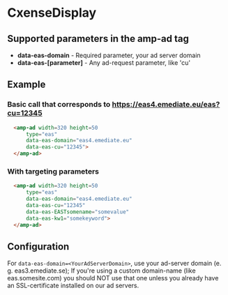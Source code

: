 <!---
Copyright 2017 The AMP HTML Authors. All Rights Reserved.

Licensed under the Apache License, Version 2.0 (the "License");
you may not use this file except in compliance with the License.
You may obtain a copy of the License at

      http://www.apache.org/licenses/LICENSE-2.0

Unless required by applicable law or agreed to in writing, software
distributed under the License is distributed on an "AS-IS" BASIS,
WITHOUT WARRANTIES OR CONDITIONS OF ANY KIND, either express or implied.
See the License for the specific language governing permissions and
limitations under the License.
-->

# CxenseDisplay

## Supported parameters in the amp-ad tag

- **data-eas-domain** - Required parameter, your ad server domain
- **data-eas-[parameter]** - Any ad-request parameter, like 'cu'

## Example

### Basic call that corresponds to https://eas4.emediate.eu/eas?cu=12345

```html
  <amp-ad width=320 height=50
      type="eas"
      data-eas-domain="eas4.emediate.eu"
      data-eas-cu="12345">
  </amp-ad>
```

### With targeting parameters

```html
  <amp-ad width=320 height=50
      type="eas"
      data-eas-domain="eas4.emediate.eu"
      data-eas-cu="12345"
      data-eas-EASTsomename="somevalue"
      data-eas-kw1="somekeyword">
  </amp-ad>
```

## Configuration

For `data-eas-domain=<YourAdServerDomain>`, use your ad-server domain (e. g. eas3.emediate.se); If you're using a custom domain-name (like eas.somesite.com) you should NOT use that one unless you already have an SSL-certificate installed on our ad servers.
